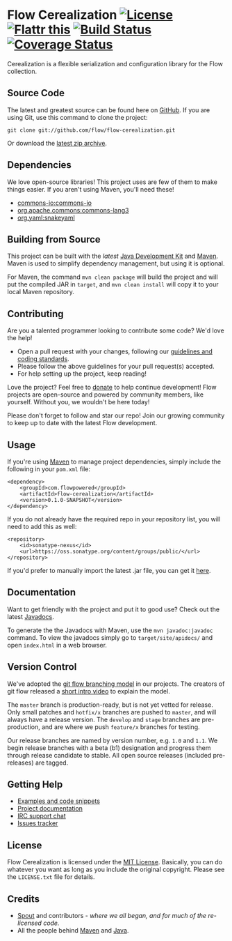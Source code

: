 Flow Cerealization [![License](http://img.shields.io/badge/license-MIT-lightgrey.svg?style=flat)][License] [![Flattr this](http://img.shields.io/badge/flattr-donate-lightgrey.svg?style=flat)][Donate] [![Build Status](http://img.shields.io/travis/flow/flow-cerealization/master.svg?style=flat)](https://travis-ci.org/flow/flow-cerealization) [![Coverage Status](http://img.shields.io/coveralls/flow/flow-cerealization/master.svg?style=flat)](https://coveralls.io/r/flow/flow-cerealization)
==================
Cerealization is a flexible serialization and configuration library for the Flow collection.

## Source Code
The latest and greatest source can be found here on [GitHub][Source]. If you are using Git, use this command to clone the project:

    git clone git://github.com/flow/flow-cerealization.git

Or download the [latest zip archive][Source Download].

## Dependencies
We love open-source libraries! This project uses are few of them to make things easier. If you aren't using Maven, you'll need these!
* [commons-io:commons-io](http://search.maven.org/#search%7Cga%7C1%7Cg%3A%22org.apache.commons%22%20AND%20a%3A%22commons-io%22)
* [org.apache.commons:commons-lang3](http://search.maven.org/#search%7Cgav%7C1%7Cg%3A%22org.apache.commons%22%20AND%20a%3A%22commons-lang3%22)
* [org.yaml:snakeyaml](http://search.maven.org/#search%7Cgav%7C1%7Cg%3A%22org.yaml%22%20AND%20a%3A%22snakeyaml%22)

## Building from Source
This project can be built with the _latest_ [Java Development Kit](http://oracle.com/technetwork/java/javase/downloads) and [Maven](http://maven.apache.org/). Maven is used to simplify dependency management, but using it is optional.

For Maven, the command `mvn clean package` will build the project and will put the compiled JAR in `target`, and `mvn clean install` will copy it to your local Maven repository.

## Contributing
Are you a talented programmer looking to contribute some code? We'd love the help!

* Open a pull request with your changes, following our [guidelines and coding standards](CONTRIBUTING.md).
* Please follow the above guidelines for your pull request(s) accepted.
* For help setting up the project, keep reading!

Love the project? Feel free to [donate] to help continue development! Flow projects are open-source and powered by community members, like yourself. Without you, we wouldn't be here today!

Please don't forget to follow and star our repo! Join our growing community to keep up to date with the latest Flow development.

## Usage
If you're using [Maven](http://maven.apache.org/download.html) to manage project dependencies, simply include the following in your `pom.xml` file:

    <dependency>
        <groupId>com.flowpowered</groupId>
        <artifactId>flow-cerealization</artifactId>
        <version>0.1.0-SNAPSHOT</version>
    </dependency>

If you do not already have the required repo in your repository list, you will need to add this as well:

    <repository>
        <id>sonatype-nexus</id>
        <url>https://oss.sonatype.org/content/groups/public/</url>
    </repository>

If you'd prefer to manually import the latest .jar file, you can get it [here][Download].

## Documentation
Want to get friendly with the project and put it to good use? Check out the latest [Javadocs][Docs].

To generate the the Javadocs with Maven, use the `mvn javadoc:javadoc` command. To view the javadocs simply go to `target/site/apidocs/` and open `index.html` in a web browser.

## Version Control
We've adopted the [git flow branching model](http://nvie.com/posts/a-successful-git-branching-model/) in our projects. The creators of git flow released a [short intro video](http://vimeo.com/16018419) to explain the model.

The `master` branch is production-ready, but is not yet vetted for release. Only small patches and `hotfix/x` branches are pushed to `master`, and will always have a release version. The `develop` and `stage` branches are pre-production, and are where we push `feature/x` branches for testing.

Our release branches are named by version number, e.g. `1.0` and `1.1`. We begin release branches with a beta (b1) designation and progress them through release candidate to stable. All open source releases (included pre-releases) are tagged.

## Getting Help
* [Examples and code snippets](https://github.com/flow/examples/cerealization)
* [Project documentation][Docs]
* [IRC support chat][IRC]
* [Issues tracker][Issues]

## License
Flow Cerealization is licensed under the [MIT License][License]. Basically, you can do whatever you want as long as you include the original copyright. Please see the `LICENSE.txt` file for details.

## Credits
* [Spout](https://spout.org/) and contributors - *where we all began, and for much of the re-licensed code.*
* All the people behind [Maven](http://maven.apache.org/) and [Java](http://www.oracle.com/technetwork/java/index.html).

[Docs]: http://cerealization.flowpowered.com/
[Donate]: https://flattr.com/submit/auto?user_id=spout&url=https://github.com/flow/flow-cerealization&title=Flow+Cerealization&language=Java&tags=github&category=software
[Download]: https://github.com/flow/flow-cerealization/releases
[Homepage]: http://flowpowered.com/
[IRC]: http://kiwiirc.com/client/irc.esper.net/flow
[Issues]: https://github.com/flow/flow-cerealization/issues
[License]: https://tldrlegal.com/license/mit-license
[Source Download]: https://github.com/flow/flow-cerealization/archive/master.zip
[Source]: https://github.com/flow/flow-cerealization

